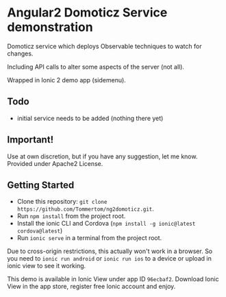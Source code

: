 # Angular2 Domoticz Service demonstration
Domoticz service which deploys Observable techniques to watch for changes.

Including API calls to alter some aspects of the server (not all).

Wrapped in Ionic 2 demo app (sidemenu).

## Todo
* initial service needs to be added (nothing there yet)

## Important!
Use at own discretion, but if you have any suggestion, let me know. Provided under Apache2 License.

## Getting Started
* Clone this repository: `git clone https://github.com/Tommertom/ng2domoticz.git`.
* Run `npm install` from the project root.
* Install the ionic CLI and Cordova (`npm install -g ionic@latest cordova@latest`)
* Run `ionic serve` in a terminal from the project root.

Due to cross-origin restrictions, this actually won't work in a browser. So you need to `ionic run android` or `ionic run ios` to a device 
or upload in ionic view to see it working.

This demo is available in Ionic View under app ID `96ecbaf2`. Download Ionic View in the app store, register free 
Ionic account and enjoy.


